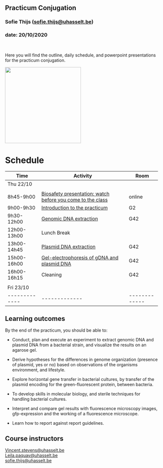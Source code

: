 ## Practicum Conjugation
### Sofie Thijs (sofie.thijs@uhasselt.be)
### date: 20/10/2020


&nbsp;
&nbsp;
&nbsp;


Here you will find the outline, daily schedule, and powerpoint presentations for the practicum conjugation.


<img src="https://cdn.dribbble.com/users/1105422/screenshots/3165529/bacterias.gif" width="250px">


# Schedule
| Time  | Activity | Room |
| ------------- | ------------- |------------- |
| Thu 22/10     |  | |
|  |  | |
| 8h45-9h00     | [Biosafety presentation: watch before you come to the class](https://github.com/Sofie8/Practicum_conjugation_MOGEN/blob/main/Biosafety.md)| online |
| 9h00-9h30   | [Introduction to the practicum](https://github.com/Sofie8/Course-MOGEN/blob/main/INTRO.md)| G2 |
| 9h30-12h00   | [Genomic DNA extraction](https://github.com/Sofie8/Practicum_conjugation_MOGEN/blob/main/gDNA-extraction.md)| G42 |
| 12h00-13h00   | Lunch Break  |
| 13h00-14h45   | [Plasmid DNA extraction](https://github.com/Sofie8/Course-MOGEN/blob/main/plasmidDNA-extraction.md)| G42 |
| 15h00-16h00   | [Gel-electrophoresis of gDNA and plasmid DNA](https://github.com/Sofie8/Course-MOGEN/blob/main/GEF.md)| G42 |
| 16h00-16h15   | Cleaning| G42 |
|  |  ||
| Fri 23/10     |  | |
| ------------- | ------------- |------------- |


## Learning outcomes
By the end of the practicum, you should be able to:  

- Conduct, plan and execute an experiment to extract genomic DNA and plasmid DNA from a bacterial strain, and visualize the results on an agarose gel.  

- Derive hypotheses for the differences in genome organization (presence of plasmid, yes or no) based on observations of the organisms environment, and lifestyle.  

- Explore horizontal gene transfer in bacterial cultures, by transfer of the plasmid encoding for the green-fluorescent protein, between bacteria.  

- To develop skills in molecular biology, and sterile techniques for handling bacterial cultures.  

- Interpret and compare gel results with fluorescence microscopy images, gfp-expression and the working of a fluorescence microscope.  

- Learn how to report against report guidelines.  


## Course instructors
Vincent.stevens@uhasselt.be  
Leila.paquay@uhasselt.be  
sofie.thijs@uhasselt.be  
